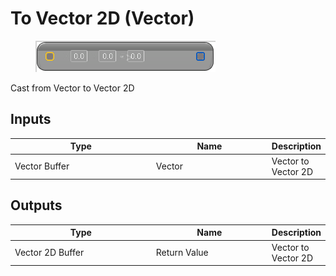 # To Vector 2D (Vector)

<div align="left" data-full-width="false">

<figure><img src="To_Vector_2D_(Vector).png" alt=""><figcaption></figcaption></figure>

</div>

Cast from Vector to Vector 2D

## Inputs

<table>
<thead><tr><th width="250">Type</th><th width="200">Name</th><th>Description</th></tr></thead>
<tbody>
<tr><td>Vector Buffer</td><td>Vector</td><td>Vector to Vector 2D</td></tr>
</tbody>
</table>

## Outputs

<table>
<thead><tr><th width="250">Type</th><th width="200">Name</th><th>Description</th></tr></thead>
<tbody>
<tr><td>Vector 2D Buffer</td><td>Return Value</td><td>Vector to Vector 2D</td></tr>
</tbody>
</table>